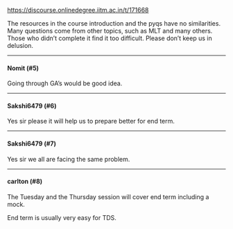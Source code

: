 https://discourse.onlinedegree.iitm.ac.in/t/171668

The resources in the course introduction and the pyqs have no similarities. Many questions come from other topics, such as MLT and many others. Those who didn’t complete it find it too difficult. Please don’t keep us in delusion.</p><hr>

<h4>Nomit (#5)</h4>
<p>Going through GA’s would be good idea.</p><hr>

<h4>Sakshi6479 (#6)</h4>
<p>Yes sir please it will help us to prepare better for end term.</p><hr>

<h4>Sakshi6479 (#7)</h4>
<p>Yes sir we all are facing the same problem.</p><hr>

<h4>carlton (#8)</h4>
<p>The Tuesday and the Thursday session will cover end term including a mock.</p>
<p>End term is usually very easy for TDS.
